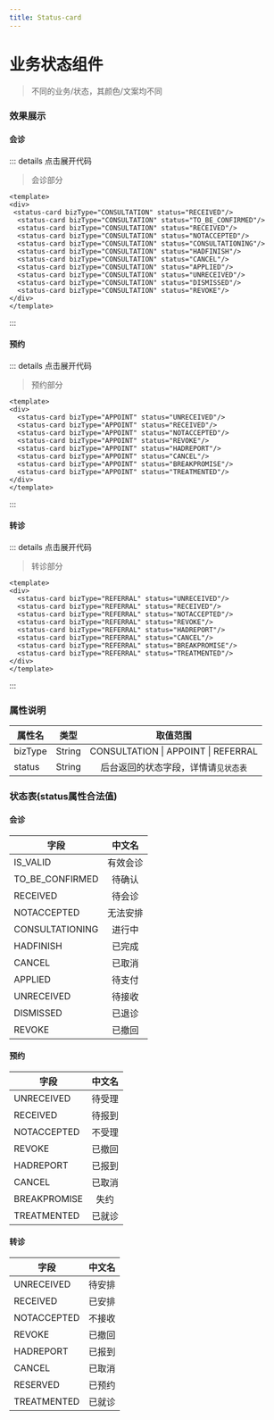 ```yaml
---
title: Status-card
---
```

# 业务状态组件

> 不同的业务/状态，其颜色/文案均不同
### 效果展示

#### 会诊
<template>
  <div class="status-demo">
    <status-card bizType="CONSULTATION" status="RECEIVED"/>
    <status-card bizType="CONSULTATION" status="TO_BE_CONFIRMED"/>
    <status-card bizType="CONSULTATION" status="RECEIVED"/>
    <status-card bizType="CONSULTATION" status="NOTACCEPTED"/>
    <status-card bizType="CONSULTATION" status="CONSULTATIONING"/>
    <status-card bizType="CONSULTATION" status="HADFINISH"/>
    <status-card bizType="CONSULTATION" status="CANCEL"/>
    <status-card bizType="CONSULTATION" status="APPLIED"/>
    <status-card bizType="CONSULTATION" status="UNRECEIVED"/>
    <status-card bizType="CONSULTATION" status="DISMISSED"/>
    <status-card bizType="CONSULTATION" status="REVOKE"/>
  </div>
</template>

::: details 点击展开代码
> 会诊部分
```vue
<template>
<div>
 <status-card bizType="CONSULTATION" status="RECEIVED"/>
  <status-card bizType="CONSULTATION" status="TO_BE_CONFIRMED"/>
  <status-card bizType="CONSULTATION" status="RECEIVED"/>
  <status-card bizType="CONSULTATION" status="NOTACCEPTED"/>
  <status-card bizType="CONSULTATION" status="CONSULTATIONING"/>
  <status-card bizType="CONSULTATION" status="HADFINISH"/>
  <status-card bizType="CONSULTATION" status="CANCEL"/>
  <status-card bizType="CONSULTATION" status="APPLIED"/>
  <status-card bizType="CONSULTATION" status="UNRECEIVED"/>
  <status-card bizType="CONSULTATION" status="DISMISSED"/>
  <status-card bizType="CONSULTATION" status="REVOKE"/>
</div>
</template>
```
:::

#### 预约
<template>
  <div class="status-demo">
    <status-card bizType="APPOINT" status="UNRECEIVED"/>
    <status-card bizType="APPOINT" status="RECEIVED"/>
    <status-card bizType="APPOINT" status="NOTACCEPTED"/>
    <status-card bizType="APPOINT" status="REVOKE"/>
    <status-card bizType="APPOINT" status="HADREPORT"/>
    <status-card bizType="APPOINT" status="CANCEL"/>
    <status-card bizType="APPOINT" status="BREAKPROMISE"/>
    <status-card bizType="APPOINT" status="TREATMENTED"/>
  </div>
</template>

::: details 点击展开代码
> 预约部分
```vue
<template>
<div>
  <status-card bizType="APPOINT" status="UNRECEIVED"/>
  <status-card bizType="APPOINT" status="RECEIVED"/>
  <status-card bizType="APPOINT" status="NOTACCEPTED"/>
  <status-card bizType="APPOINT" status="REVOKE"/>
  <status-card bizType="APPOINT" status="HADREPORT"/>
  <status-card bizType="APPOINT" status="CANCEL"/>
  <status-card bizType="APPOINT" status="BREAKPROMISE"/>
  <status-card bizType="APPOINT" status="TREATMENTED"/>
</div>
</template>
```
:::

#### 转诊
<template>
  <div class="status-demo">
    <status-card bizType="REFERRAL" status="UNRECEIVED"/>
    <status-card bizType="REFERRAL" status="RECEIVED"/>
    <status-card bizType="REFERRAL" status="NOTACCEPTED"/>
    <status-card bizType="REFERRAL" status="REVOKE"/>
    <status-card bizType="REFERRAL" status="HADREPORT"/>
    <status-card bizType="REFERRAL" status="CANCEL"/>
    <status-card bizType="REFERRAL" status="BREAKPROMISE"/>
    <status-card bizType="REFERRAL" status="TREATMENTED"/>
  </div>
</template>

::: details 点击展开代码
> 转诊部分
```vue
<template>
<div>
  <status-card bizType="REFERRAL" status="UNRECEIVED"/>
  <status-card bizType="REFERRAL" status="RECEIVED"/>
  <status-card bizType="REFERRAL" status="NOTACCEPTED"/>
  <status-card bizType="REFERRAL" status="REVOKE"/>
  <status-card bizType="REFERRAL" status="HADREPORT"/>
  <status-card bizType="REFERRAL" status="CANCEL"/>
  <status-card bizType="REFERRAL" status="BREAKPROMISE"/>
  <status-card bizType="REFERRAL" status="TREATMENTED"/>
</div>
</template>
```
:::




<style lang="scss">
.status-demo {
  border: 1px solid #eee;
  padding: 16px;
  margin-top: 24px;
  width: 100%;
  display: flex;
  flex-wrap: wrap;
  justify-content: space-between;
}
</style>

### 属性说明

属性名|类型|取值范围
--|:--:|:--:
bizType|String|CONSULTATION \| APPOINT \| REFERRAL|
status|String| 后台返回的状态字段，详情请`见状态表`

### 状态表(status属性合法值)
#### 会诊
字段|中文名|
--|:--:|
IS_VALID | 有效会诊
TO_BE_CONFIRMED | 待确认
RECEIVED | 待会诊
NOTACCEPTED | 无法安排
CONSULTATIONING | 进行中
HADFINISH | 已完成
CANCEL | 已取消
APPLIED | 待支付
UNRECEIVED | 待接收
DISMISSED | 已退诊
REVOKE | 已撤回

#### 预约
字段|中文名|
--|:--:|
UNRECEIVED | 待受理
RECEIVED| 待报到
NOTACCEPTED | 不受理
REVOKE | 已撤回
HADREPORT | 已报到
CANCEL | 已取消
BREAKPROMISE | 失约
TREATMENTED | 已就诊

#### 转诊
字段|中文名|
--|:--:|
UNRECEIVED | 待安排
RECEIVED | 已安排
NOTACCEPTED | 不接收
REVOKE | 已撤回
HADREPORT | 已报到
CANCEL | 已取消
RESERVED | 已预约
TREATMENTED | 已就诊
